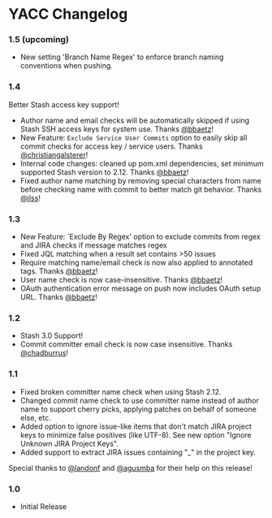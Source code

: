 # YACC Changelog

### 1.5 (upcoming)

* New setting 'Branch Name Regex' to enforce branch naming conventions when pushing.

### 1.4

Better Stash access key support!

* Author name and email checks will be automatically skipped if using Stash SSH access keys for system use. Thanks [@bbaetz](https://github.com/bbaetz)!
* New Feature: `Exclude Service User Commits` option to easily skip all commit checks for access key / service users. Thanks [@christiangalsterer](https://github.com/christiangalsterer)!
* Internal code changes: cleaned up pom.xml dependencies, set minimum supported Stash version to 2.12. Thanks [@bbaetz](https://github.com/bbaetz)!
* Fixed author name matching by removing special characters from name before checking name with
commit to better match git behavior. Thanks [@jlss](https://github.com/jlss)!

### 1.3

* New Feature: `Exclude By Regex' option to exclude commits from regex and JIRA checks if message matches regex
* Fixed JQL matching when a result set contains >50 issues
* Require matching name/email check is now also applied to annotated tags. Thanks [@bbaetz](https://github.com/bbaetz)!
* User name check is now case-insensitive. Thanks [@bbaetz](https://github.com/bbaetz)!
* OAuth authentication error message on push now includes OAuth setup URL. Thanks [@bbaetz](https://github.com/bbaetz)!

### 1.2

* Stash 3.0 Support!
* Commit committer email check is now case insensitive. Thanks [@chadburrus](https://github.com/chadburrus)!

### 1.1

* Fixed broken committer name check when using Stash 2.12.
* Changed commit name check to use committer name instead of author name to support cherry picks, applying patches on behalf of someone else, etc.
* Added option to ignore issue-like items that don't match JIRA project keys to minimize false positives (like UTF-8). See new option "Ignore Unknown JIRA Project Keys".
* Added support to extract JIRA issues containing "_" in the project key.

Special thanks to [@landonf](https://github.com/landonf) and [@agusmba](https://github.com/agusmba) for their help on this release!

### 1.0

* Initial Release

